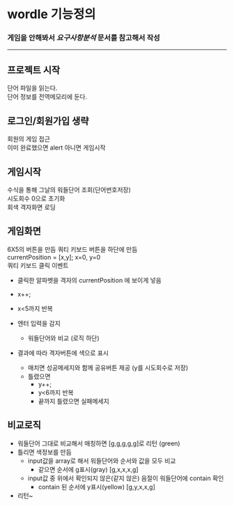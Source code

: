 # wordle 기능정의

### 게임을 안해봐서 *요구사항분석* 문서를 참고해서 작성

---
## 프로젝트 시작
단어 파일을 읽는다.  
단어 정보를 전역메모리에 둔다.

## 로그인/회원가입 생략
회원의 게임 접근  
이미 완료했으면 alert 아니면 게임시작

## 게임시작
수식을 통해 그날의 워들단어 조회(단어번호저장)   
시도회수 0으로 초기화   
회색 격자화면 로딩   

## 게임화면
6X5의 버튼을 만듬
쿼티 키보드 버튼을 하단에 만듬   
currentPosition = [x,y]; x=0, y=0   
쿼티 키보드 클릭 이벤트   
* 클릭한 알파벳을 격자의 currentPosition 에 보이게 넣음
* x++; 
* x<5까지 반복
* 엔터 입력을 감지  
  * 워들단어와 비교 (로직 하단)
  
* 결과에 따라 격자버튼에 색으로 표시
  * 매치면 성공메세지와 함께 공유버튼 제공 (y를 시도회수로 저장)
  * 틀렸으면
    * y++;
    * y<6까지 반복 
    * 끝까지 틀렸으면 실패메세지

## 비교로직
* 워들단어 그대로 비교해서 매칭하면 [g,g,g,g,g]로 리턴 (green)
* 틀리면 색정보를 만듬
  * input값을 array로 해서 워들단어와 순서와 값을 모두 비교
    * 같으면 순서에 g표시(gray) [g,x,x,x,g]
  * input값 중 위에서 확인되지 않은(같지 않은) 음절이 워들단어에 contain 확인
    * contain 된 순서에 y표시(yellow) [g,y,x,x,g]
* 리턴~

